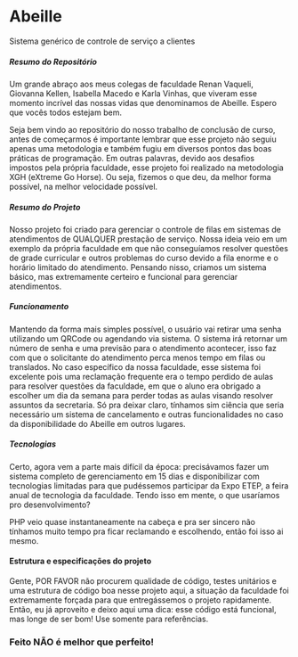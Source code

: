 # **Abeille**
Sistema genérico de controle de serviço a clientes
##### **Resumo do Repositório**
Um grande abraço aos meus colegas de faculdade Renan Vaqueli, Giovanna Kellen, Isabella Macedo e Karla Vinhas, que viveram esse momento incrível das nossas vidas que denominamos de Abeille. Espero que vocês todos estejam bem.

Seja bem vindo ao repositório do nosso trabalho de conclusão de curso, antes de começarmos é importante lembrar que esse projeto não seguiu apenas uma metodologia e também fugiu em diversos pontos das boas práticas de programação. Em outras palavras, devido aos desafios impostos pela própria faculdade, esse projeto foi realizado na metodologia XGH (eXtreme Go Horse). Ou seja, fizemos o que deu, da melhor forma possível, na melhor velocidade possível.

##### **Resumo do Projeto**
Nosso projeto foi criado para gerenciar o controle de filas em sistemas de atendimentos de QUALQUER prestação de serviço. Nossa ideia veio em um exemplo da própria faculdade em que não conseguíamos resolver questões de grade curricular e outros problemas do curso devido a fila enorme e o horário limitado do atendimento. Pensando nisso, criamos um sistema básico, mas extremamente certeiro e funcional para gerenciar atendimentos.

##### **Funcionamento**
Mantendo da forma mais simples possível, o usuário vai retirar uma senha utilizando um QRCode ou agendando via sistema. O sistema irá retornar um número de senha e uma previsão para o atendimento acontecer, isso faz com que o solicitante do atendimento perca menos tempo em filas ou translados. No caso específico da nossa faculdade, esse sistema foi excelente pois uma reclamação frequente era o tempo perdido de aulas para resolver questões da faculdade, em que o aluno era obrigado a escolher um dia da semana para perder todas as aulas visando resolver assuntos da secretaria.
Só pra deixar claro, tínhamos sim ciência que seria necessário um sistema de cancelamento e outras funcionalidades no caso da disponibilidade do Abeille em outros lugares.

##### **Tecnologias**
Certo, agora vem a parte mais difícil da época: precisávamos fazer um sistema completo de gerenciamento em 15 dias e disponibilizar com tecnologias limitadas para que pudéssemos participar da Expo ETEP, a feira anual de tecnologia da faculdade. Tendo isso em mente, o que usaríamos pro desenvolvimento?

PHP veio quase instantaneamente na cabeça e pra ser sincero não tínhamos muito tempo pra ficar reclamando e escolhendo, então foi isso ai mesmo.

#### **Estrutura e especificações do projeto**
Gente, POR FAVOR não procurem qualidade de código, testes unitários e uma estrutura de código boa nesse projeto aqui, a situação da faculdade foi extremamente forçada para que entregássemos o projeto rapidamente. Então, eu já aproveito e deixo aqui uma dica: esse código está funcional, mas longe de ser bom! Use somente para referências.


### Feito NÃO é melhor que perfeito!
